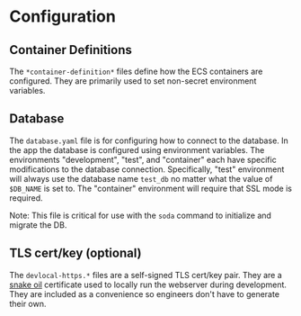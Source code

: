 # Configuration

## Container Definitions

The `*container-definition*` files define how the ECS containers are configured. They are primarily used to set non-secret environment variables.

## Database

The `database.yaml` file is for configuring how to connect to the database. In the app the database is configured using
environment variables. The environments "development", "test", and "container" each have specific modifications to the
database connection. Specifically, "test" environment will always use the database name `test_db` no matter what the
value of `$DB_NAME` is set to. The "container" environment will require that SSL mode is required.

Note: This file is critical for use with the `soda` command to initialize and migrate the DB.

## TLS cert/key (optional)

The `devlocal-https.*` files are a self-signed TLS cert/key pair. They are a [snake oil](https://en.wikipedia.org/wiki/Snake_oil_(cryptography)) certificate used to locally run the webserver during development. They are included as a convenience so engineers don't have to generate their own.

